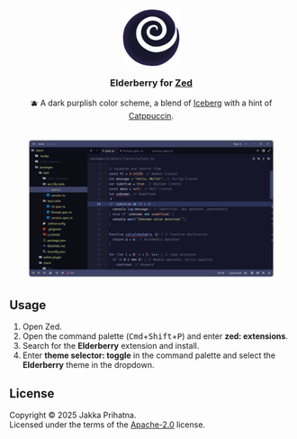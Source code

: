 <h3 align="center">
	<img src="assets/elderberry.png" width="100" alt="Logo" style="margin-bottom:1rem"/><br/>
	Elderberry for <a href="https://zed.dev/" target="_blank" rel="noopener noreferrer">Zed</a>	
</h3>

<p align="center">
  🫐 A dark purplish color scheme, a blend of <a href="https://github.com/efdos/iceberg-zed-theme" target="_blank" rel="noopener noreferrer">Iceberg</a> 
  with a hint of <a href="https://github.com/catppuccin/zed" target="_blank" rel="noopener noreferrer">Catppuccin</a>.
</p>
  
<p align="center" style="margin:2rem">
  <img src="assets/screenshot.png" width="720"/>
</p>

## Usage

1. Open Zed.
2. Open the command palette (<kbd>Cmd</kbd>+<kbd>Shift</kbd>+<kbd>P</kbd>) and enter **zed: extensions**.
3. Search for the **Elderberry** extension and install.
4. Enter **theme selector: toggle** in the command palette and select the **Elderberry** theme in the dropdown.

## License

Copyright © 2025 Jakka Prihatna.  
Licensed under the terms of the [Apache-2.0](LICENSE) license.
